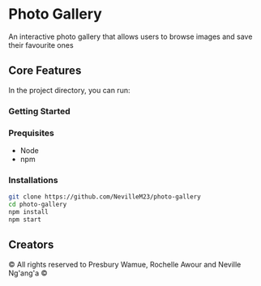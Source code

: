 # Photo Gallery

An interactive photo gallery that allows users to browse images and save their favourite ones 


## Core Features 


In the project directory, you can run:

### Getting Started

### Prequisites
 - Node 
 - npm 

### Installations 
```bash
git clone https://github.com/NevilleM23/photo-gallery
cd photo-gallery
npm install
npm start
```


## Creators 

 © All rights reserved to Presbury Wamue, Rochelle Awour and Neville Ng'ang'a ©

